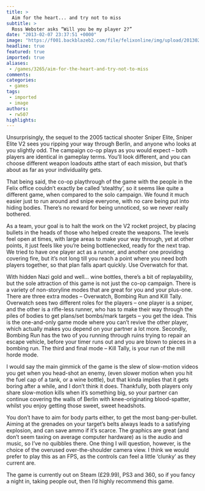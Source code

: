 ```yaml
---
title: >
  Aim for the heart... and try not to miss
subtitle: >
  Ross Webster asks “Will you be my player 2?”
date: "2013-02-07 23:37:51 +0000"
image: "https://f001.backblazeb2.com/file/felixonline/img/upload/201302072337-tna08-sniper_elite_v2_kill.jpg"
headline: true
featured: true
imported: true
aliases:
 - /games/3265/aim-for-the-heart-and-try-not-to-miss
comments:
categories:
 - games
tags:
 - imported
 - image
authors:
 - rw507
highlights:
---
```


Unsurprisingly, the sequel to the 2005 tactical shooter Sniper Elite, Sniper Elite V2 sees you ripping your way through Berlin, and anyone who looks at you slightly odd. The campaign co-op plays as you would expect – both players are identical in gameplay terms. You’ll look different, and you can choose different weapon loadouts atthe start of each mission, but that’s about as far as your individuality gets.

That being said, the co-op playthrough of the game with the people in the Felix office couldn’t exactly be called ‘stealthy’, so it seems like quite a different game, when compared to the solo campaign. We found it much easier just to run around and snipe everyone, with no care being put into hiding bodies. There’s no reward for being unnoticed, so we never really bothered.

As a team, your goal is to halt the work on the V2 rocket project, by placing bullets in the heads of those who helped create the weapons. The levels feel open at times, with large areas to make your way through, yet at other points, it just feels like you’re being bottlenecked, ready for the next trap. We tried to have one player act as a runner, and another one providing covering fire, but it’s not long till you reach a point where you need both players together, so that plan falls apart quickly. Use Overwatch for that.

With hidden Nazi gold and well... wine bottles, there’s a bit of replayability, but the sole attraction of this game is not just the co-op campaign. There is a variety of non-storyline modes that are great for you and your plus-one. There are three extra modes – Overwatch, Bombing Run and Kill Tally. Overwatch sees two different roles for the players – one player is a sniper, and the other is a rifle-less runner, who has to make their way through the piles of bodies to get plans/set bombs/mark targets – you get the idea. This is the one-and-only game mode where you can’t revive the other player, which actually makes you depend on your partner a lot more. Secondly, Bombing Run has the two of you running through ruins trying to repair an escape vehicle, before your timer runs out and you are blown to pieces in a bombing run. The third and final mode – Kill Tally, is your run of the mill horde mode.

I would say the main gimmick of the game is the slew of slow-motion videos you get when you head-shot an enemy, (even slower motion when you hit the fuel cap of a tank, or a wine bottle), but that kinda implies that it gets boring after a while, and I don’t think it does. Thankfully, both players only share slow-motion kills when it’s something big, so your partner can continue covering the walls of Berlin with knee-originating blood-spatter, whilst you enjoy getting those sweet, sweet headshots.

You don’t have to aim for body parts either, to get the most bang-per-bullet. Aiming at the grenades on your target’s belts always leads to a satisfying explosion, and can save ammo if it’s scarce.
 The graphics are great (and don’t seem taxing on average computer hardware) as is the audio and music, so I’ve no quibbles there. One thing I will question, however, is the choice of the overused over-the-shoulder camera view. I think we would prefer to play this as an FPS, as the controls can feel a little ‘clunky’ as they current are.

The game is currently out on Steam (£29.99), PS3 and 360, so if you fancy a night in, taking people out, then I’d highly recommend this game.
